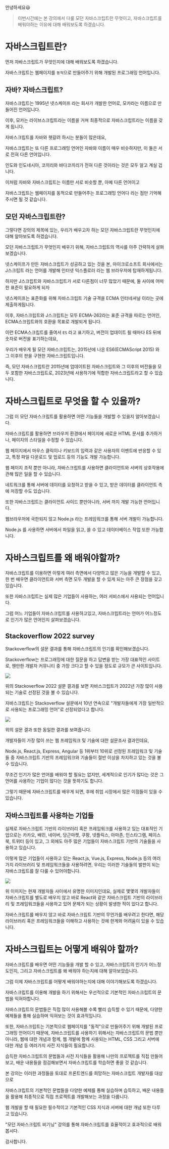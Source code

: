 안녕하세요😃

> 이번시간에는 본 강의에서 다룰 모던 자바스크립트란 무엇이고, 자바스크립트를 배워야하는 이유에 대해 배워보도록 하겠습니다.

# 자바스크립트란?

먼저 자바스크립트가 무엇인지에 대해 배워보도록 하겠습니다.

자바스크립트는 웹페이지를 `동적`으로 만들어주기 위해 개발된 프로그래밍 언어입니다.

## 자바? 자바스크립트?

자바스크립트는 1995년 넷스케이프 라는 회사가 개발한 언어로, 모카라는 이름으로 만들어진 언어입니다.

이후, 모카는 라이브스크립트라는 이름을 거쳐 최종적으로 자바스크립트라는 이름을 갖게 됩니다.

자바스크립트를 자바와 헷갈려 하시는 분들이 많은데요,

자바스크립트는 또 다른 프로그래밍 언어인 자바와 이름이 매우 비슷하지만, 이 둘은 서로 전혀 다른 언어입니다.

인도와 인도네시아, 코끼리와 바다코끼리가 전혀 다른 것이라는 것은 모두 알고 계실 겁니다.

이처럼 자바와 자바스크립트는 이름만 서로 비슷할 뿐, 아예 다른 언어이고

자바스크립트는 웹페이지를 동적으로 만들어주는 프로그래밍 언어다 라는 점만 기억해주시면 될 것 같습니다.

## 모던 자바스크립트란?

그렇다면 강의의 제목에 있는, 우리가 배우고자 하는 모던 자바스크립트란 무엇인지에 대해 알아보도록 하겠습니다.

모던 자바스크립트가 무엇인지 배우기 위해, 자바스크립트의 역사를 아주 간략하게 살펴보겠습니다.

넷스케이프가 만든 자바스크립트가 성공하고 있는 것을 본, 마이크로소프트 회사에서는 J스크립트 라는 언어를 개발해 인터넷 익스플로러 라는 웹 브라우저에 탑재하게됩니다.

하지만 J스크립트와 자바스크립트가 서로 다른점이 너무 많았기 때문에, 둘 사이에 어떠한 표준이 필요하게 되자

넷스케이프는 표준화를 위해 자바스크립트 기술 규격을 ECMA 인터네셔널 이라는 곳에 제출하게됩니다.

이후, 자바스크립트와 J스크립트는 모두 ECMA-262라는 표준 규격을 따르는 언어인, ECMA스크립트와의 호환을 목표로 개발되게 됩니다.

이런 ECMA스크립트를 줄여서 `ES` 라고 표기하고, 버전이 업데이트 될 때마다 ES 뒤에 숫자로 버전을 표기하는데요,

우리가 배우게 될 모던 자바스크립트는, 2015년에 나온 ES6(ECMAScript 2015) 와 그 이후의 판을 구현한 자바스크립트입니다.

즉, 모던 자바스크립트란 2015년에 업데이트된 자바스크립트와 그 이후의 버전들을 모두 포함한 자바스크립트로, 2023년에 사용하기에 적합한 자바스크립트라고 할 수 있습니다.

# 자바스크립트로 무엇을 할 수 있을까?

그럼 이 모던 자바스크립트를 활용하면 어떤 기능들을 개발할 수 있을지 알아보겠습니다.

자바스크립트를 활용하면 브라우저 환경에서 페이지에 새로운 HTML 문서를 추가하거나, 페이지의 스타일을 수정할 수 있습니다.

웹 페이지에서 마우스 클릭이나 키보드의 입력과 같은 사용자의 이벤트에 반응할 수 있고, 특정 파일 다운로드 및 업로드 등의 기능도 개발 가능합니다.

웹 페이지 조작 뿐만 아니라, 자바스크립트를 사용하면 클라이언트와 서버의 상호작용에 관해 많은 일을 할 수 있습니다.

네트워크를 통해 서버에 데이터를 요청하고 받을 수 있고, 받은 데이터를 클라이언트 측에 저장할 수도 있습니다.

또한 자바스크립트는 클라이언트 사이드 뿐만아니라, 서버 까지 개발 가능한 언어입니다.

웹브라우저에 국한되지 않고 Node.js 라는 프레임워크를 통해 서버 개발이 가능합니다.

Node.js 를 사용하면 서버에서 파일을 읽고, 쓸 수 있고 데이터베이스 작업 또한 가능합니다.

# 자바스크립트를 왜 배워야할까?

자바스크립트를 이용하면 이렇게 여러 측면에서 다양하고 많은 기능을 개발할 수 있고, 한 번 배우면 클라이언트와 서버 측면 모두 개발을 할 수 있게 되는 아주 큰 장점을 갖고있습니다.

또한 자바스크립트는 실제 많은 기업들이 사용하는, 여러 서비스에서 사용되는 언어입니다.

그럼 어느 기업들이 자바스크립트를 사용하고있고, 자바스크립트라는 언어가 어느정도로 인기가 많은 언어인지 살펴보겠습니다.

## Stackoverflow 2022 survey

Stackoverflow의 설문 결과를 통해 자바스크립트의 인기를 확인해보겠습니다.

Stackoverflow는 프로그래밍에 대한 질문을 하고 답변을 받는 가장 대표적인 사이트로, 웬만한 개발자 커뮤니티 중 가장 크다고 할 수 있을 정도로 규모가 큰 사이트입니다.

![](https://velog.velcdn.com/images/hbin12212/post/894d8414-9314-42a6-bf03-ea50765d8026/image.png)

위의 Stackoverflow 2022 설문 결과를 보면 자바스크립트가 2022년 가장 많이 사용되는 기술로 선정된 것을 볼 수 있습니다.

자바스크립트는 Stackoverflow 설문에서 10년 연속으로 "개발자들에게 가장 일반적으로 사용되는 프로그래밍 언어"로 선정되었다고 합니다.

![](https://velog.velcdn.com/images/hbin12212/post/7ed4ec77-4694-4fd1-9bc2-c4d9c41c5a32/image.png)

위의 설문 결과 또한 동일한 결과를 보여줍니다.

개발자들이 가장 많이 쓰는 웹 프레임워크 및 기술에 대한 설문조사 결과인데요,

Node.js, React.js, Express, Angular 등 1위부터 10위로 선정된 프레임워크 및 기술 들 중 자바스크립트 기반의 프레임워크와 기술들이 절반 이상을 차지하고 있는 것을 볼 수 있습니다.

무조건 인기가 많은 언어를 배워야 할 필요는 없지만, 세계적으로 인기가 많다는 것은 그 언어를 사용하는 기업이 많다는 것을 뜻하기도 합니다.

그렇기 때문에 자바스크립트를 배우게 되면, 후에 취업 시장에서 많은 이점들이 있을 수 있습니다.

## 자바스크립트를 사용하는 기업들

실제로 자바스크립트 기반의 라이브러리 혹은 프레임워크를 사용하고 있는 대표적인 기업으로는 카카오, 배민, 네이버, 당근마켓, 쿠팡, 넷플릭스, 아마존, 인스타그램, 페이스북, 트위터 등이 있고, 그 외에도 아주 많은 기업들이 자바스크립트 기반의 기술들을 사용하고 있습니다.

이렇게 많은 기업들이 사용하고 있는 React.js, Vue.js, Express, Node.js 등의 여러가지 라이브러리 및 프레임워크들을 사용하려면, 우리는 이러한 기술들의 발판이 되는 자바스크립트를 잘 다룰 수 있어야합니다.

![](https://velog.velcdn.com/images/hbin12212/post/971f526b-d909-4e4b-9f47-92e196161068/image.png)

위 이미지는 현재 개발자들 사이에서 유명한 이미지인데요, 실제로 몇몇의 개발자들이 자바스크립트를 별도로 배우지 않고 바로 React와 같은 자바스크립트 기반의 라이브러리 및 프레임워크들을 사용하고 있어 문제가 되는 상황이 발생한 적이 있다고 합니다.

자바스크립트를 배우지 않고 바로 자바스크립트 기반의 무언가를 배우려고 한다면, 해당 라이브러리 혹은 프레임워크들을 이해하고 사용하는 것에 한계와 어려움이 있을 수 있습니다.

# 자바스크립트는 어떻게 배워야 할까?

자바스크립트를 배우면 어떤 기능들을 개발 할 수 있고, 자바스크립트의 인기가 어느정도인지, 그리고 자바스크립트를 왜 배워야 하는지에 대해 알아보았습니다.

그럼 이제 자바스크립트를 어떻게 배워야하는지에 대해 이야기해보도록 하겠습니다.

자바스크립트를 이용해 개발을 하기 위해서는 우선적으로 기본적인 자바스크립트의 문법을 익혀야합니다.

자바스크립트의 문법들은 직접 많이 사용해볼 수록 빨리 습득할 수 있기 때문에, 다양한 예제들을 통해 실습하며 익혀보는 것이 효과적입니다.

또한, 자바스크립트는 기본적으로 웹페이지를 "동적"으로 만들어주기 위해 개발된 프로그래밍 언어이기 때문에,
자바스크립트를 사용하기 위해서는 자바스크립트의 문법 뿐만아니라, 웹에 대한 개념과 함께, 웹 개발에 함께 사용되는 HTML, CSS 그리고 서버에 대한 개념 등 여러가지 사전 지식들이 필요합니다.

습득한 자바스크립트의 문법들과 사전 지식들을 활용해 나만의 프로젝트를 직접 만들어 보고, 배운 내용들을 점검해보면서 자바스크립트를 학습하면 좋을 것 같습니다.

본 강의는 이러한 과정들을 토대로 프론트엔드를 희망하는 자바스크립트 개발자를 대상으로

자바스크립트의 기본적인 문법들을 다양한 예제를 통해 실습하며 습득하고, 배운 내용들을 활용해 최종적으로 직접 프로젝트를 개발해보는 과정을 다룹니다.

웹 개발을 할 때 필요한 필수적이고 기본적인 CSS 지식과 서버에 대한 개념 또한 다루고 있습니다.

"모던 자바스크립트 비기닝" 강의를 통해 자바스크립트를 효율적이고 효과적으로 배워봅시다.

감사합니다.
